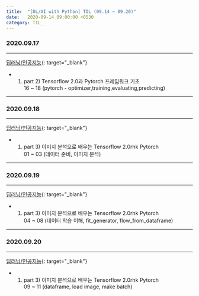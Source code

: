 ```yaml
---
title:  "[DL/AI with Python] TIL (09.14 ~ 09.20)"
date:   2020-09-14 09:00:00 +0530
category: TIL_  
---  
```

### 2020.09.17
***    
[딥러닝/인공지능](https://business.fastcampus.co.kr/#){: target="_blank"}    
- 01. part 2) Tensorflow 2.0과 Pytorch 프레임워크 기초  
  16 ~ 18 (pytorch - optimizer,training,evaluating,predicting)
---    
### 2020.09.18
***  
[딥러닝/인공지능](https://business.fastcampus.co.kr/#){: target="_blank"}    
- 01. part 3) 이미지 분석으로 배우는 Tensorflow 2.0rhk Pytorch  
  01 ~ 03 (데이터 준비, 이미지 분석)
---    
### 2020.09.19
***  
[딥러닝/인공지능](https://business.fastcampus.co.kr/#){: target="_blank"}    
- 01. part 3) 이미지 분석으로 배우는 Tensorflow 2.0rhk Pytorch  
  04 ~ 08 (데이터 학습 이해, fit_generator, flow_from_dataframe)
---    
### 2020.09.20
***  
[딥러닝/인공지능](https://business.fastcampus.co.kr/#){: target="_blank"}    
- 01. part 3) 이미지 분석으로 배우는 Tensorflow 2.0rhk Pytorch  
  09 ~ 11 (dataframe, load image, make batch)
  


  
